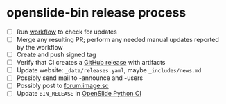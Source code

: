 # openslide-bin release process

- [ ] Run [workflow](https://github.com/openslide/openslide-bin/actions/workflows/update-check.yml) to check for updates
- [ ] Merge any resulting PR; perform any needed manual updates reported by the workflow
- [ ] Create and push signed tag
- [ ] Verify that CI creates a [GitHub release](https://github.com/openslide/openslide-bin/releases/) with artifacts
- [ ] Update website: `_data/releases.yaml`, maybe `_includes/news.md`
- [ ] Possibly send mail to -announce and -users
- [ ] Possibly post to [forum.image.sc](https://forum.image.sc/c/announcements/10)
- [ ] Update `BIN_RELEASE` in [OpenSlide Python CI](https://github.com/openslide/openslide-python/blob/main/.github/workflows/python.yml)
